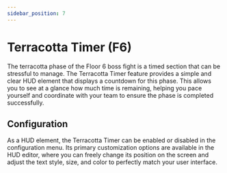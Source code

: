 ```yaml
---
sidebar_position: 7
---
```


# Terracotta Timer (F6)

The terracotta phase of the Floor 6 boss fight is a timed section that can be stressful to manage. The Terracotta Timer feature provides a simple and clear HUD element that displays a countdown for this phase. This allows you to see at a glance how much time is remaining, helping you pace yourself and coordinate with your team to ensure the phase is completed successfully.

## Configuration

As a HUD element, the Terracotta Timer can be enabled or disabled in the configuration menu. Its primary customization options are available in the HUD editor, where you can freely change its position on the screen and adjust the text style, size, and color to perfectly match your user interface.